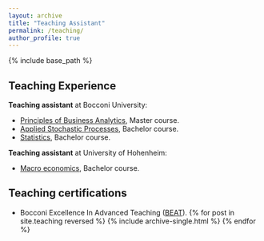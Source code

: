 ```yaml
---
layout: archive
title: "Teaching Assistant"
permalink: /teaching/
author_profile: true
---
```


{% include base_path %}
## Teaching Experience

**Teaching assistant** at Bocconi University:
* [Principles of Business Analytics](http://didattica.unibocconi.eu/ts/tsn_anteprima.php?cod_ins=20486&anno=2019&IdPag=6162), Master course.
* [Applied Stochastic Processes](http://didattica.unibocconi.eu/ts/tsn_anteprima.php?cod_ins=30515&anno=2019&IdPag=6165), Bachelor course.
* [Statistics](http://didattica.unibocconi.eu/ts/tsn_anteprima.php?cod_ins=30001&anno=2019&ric_cdl=TR08&IdPag=61643), Bachelor course.


**Teaching assistant** at University of Hohenheim:
* [Macro economics](https://www.uni-hohenheim.de/modulkatalog/modul/gvwl-2-einkommen-beschaeftigung-und-inflation-5207-070), Bachelor course.


## Teaching certifications
* Bocconi Excellence In Advanced Teaching ([BEAT](https://bestr.it/project/show/114?ln=en)).
{% for post in site.teaching reversed %}
  {% include archive-single.html %}
{% endfor %}
